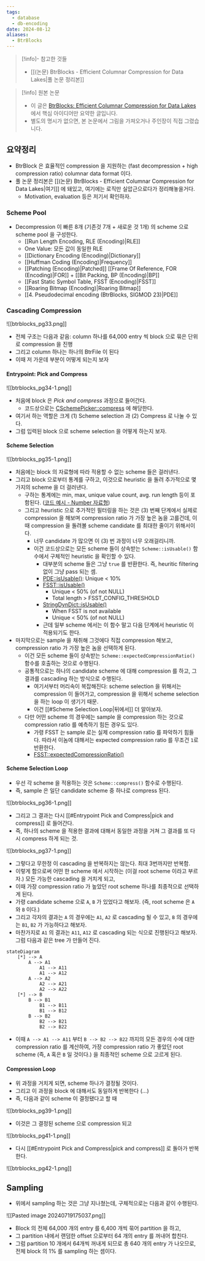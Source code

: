 ```yaml
---
tags:
  - database
  - db-encoding
date: 2024-08-12
aliases:
  - BtrBlocks
---
```

> [!info]- 참고한 것들
> - [[(논문) BtrBlocks - Efficient Columnar Compression for Data Lakes|풀 논문 정리본]]

> [!info] 원본 논문
> - 이 글은 [BtrBlocks: Efficient Columnar Compression for Data Lakes](https://dl.acm.org/doi/10.1145/3589263) 에서 핵심 아이디어만 요약한 글입니다.
> - 별도의 명시가 없으면, 본 논문에서 그림을 가져오거나 주인장이 직접 그렸습니다.

## 요약정리

- BtrBlock 은 효율적인 compression 을 지원하는 (fast decompression + high compression ratio) columnar data format 이다.
- 풀 논문 정리본은 [[(논문) BtrBlocks - Efficient Columnar Compression for Data Lakes|여기]] 에 돼있고, 여기에는 로직만 실압근으로다가 정리해놓을거다.
	- Motivation, evaluation 등은 저기서 확인하자.

### Scheme Pool

- Decompression 이 빠른 8개 (기존것 7개 + 새로운 것 1개) 의 scheme 으로 scheme pool 을 구성한다.
	- [[Run Length Encoding, RLE (Encoding)|RLE]]
	- One Value: 모든 값이 동일한 RLE
	- [[Dictionary Encoding (Encoding)|Dictionary]]
	- [[Huffman Coding (Encoding)|Frequency]]
	- [[Patching (Encoding)|Patched]] [[Frame Of Reference, FOR (Encoding)|FOR]] + [[Bit Packing, BP (Encoding)|BP]]
	- [[Fast Static Symbol Table, FSST (Encoding)|FSST]]
	- [[Roaring Bitmap (Encoding)|Roaring Bitmap]]
	- [[4. Pseudodecimal encoding (BtrBlocks, SIGMOD 23)|PDE]]

### Cascading Compression

![[btrblocks_pg33.png]]

- 전체 구조는 다음과 같음: column 하나를 64,000 entry 씩 block 으로 묶은 단위로 compression 을 진행
- 그리고 column 하나는 하나의 BtrFile 이 된다
- 이때 저 가운데 부분이 어떻게 되는지 보자

#### Entrypoint: Pick and Compress

![[btrblocks_pg34-1.png]]

- 처음에 block 은 *Pick and compress* 과정으로 들어간다.
	- 코드상으로는 [CSchemePicker::compress](https://github.com/maxi-k/btrblocks/blob/master/btrblocks/compression/SchemePicker.hpp) 에 해당한다.
- 여기서 하는 역할은 크게 (1) Scheme selection 과 (2) Compress 로 나눌 수 있다.
- 그럼 입력된 block 으로 scheme selection 을 어떻게 하는지 보자.

#### Scheme Selection

![[btrblocks_pg35-1.png]]

- 처음에는 block 의 자료형에 따라 적용할 수 없는 scheme 들은 걸러낸다.
- 그리고 block 으로부터 통계를 구하고, 이것으로 heuristic 을 돌려 추가적으로 몇가지의 scheme 을 더 걸러낸다.
	- 구하는 통계에는 min, max, unique value count, avg. run length 등이 포함된다. ([코드 예시 - Number 자료형](https://github.com/maxi-k/btrblocks/blob/master/btrblocks/stats/NumberStats.hpp))
	- 그리고 heuristic 으로 추가적인 필터링을 하는 것은 (3) 번째 단계에서 실제로 compression 을 해보며 compression ratio 가 가장 높은 놈을 고를건데, 이때 compression 을 돌려볼 scheme candidate 를 최대한 줄이기 위해서이다.
		- 너무 candidate 가 많으면 이 (3) 번 과정이 너무 오래걸리니까.
		- 이건 코드상으로는 모든 scheme 들이 상속받는 `Scheme::isUsable()` 함수에서 구체적인 heuristic 을 확인할 수 있다.
			- 대부분의 scheme 들은 그냥 `true` 를 반환한다. 즉, heuritic filtering 없이 그냥 pass 되는 셈.
			- [PDE::isUsable()](https://github.com/maxi-k/btrblocks/blob/master/btrblocks/scheme/double/Pseudodecimal.cpp#L476-L483): Unique < 10%
			- [FSST::isUsable()](https://github.com/maxi-k/btrblocks/blob/master/btrblocks/scheme/string/Fsst.cpp#L119-L129)
				- Unique < 50% (of not NULL)
				- Total length > FSST_CONFIG_THRESHOLD
			- [StringDynDict::isUsable()](https://github.com/maxi-k/btrblocks/blob/master/btrblocks/scheme/string/DynamicDictionary.cpp#L586-L605)
				- When FSST is not available
				- Unique < 50% (of not NULL)
			- 근데 일부 scheme 에서는 이 함수 말고 다음 단계에서 heuristic 이 적용되기도 한다.
- 마지막으로는 sample 을 채취해 그것에다 직접 compression 해보고, compression ratio 가 가장 높은 놈을 선택하게 된다.
	- 이건 모든 scheme 들이 상속받는 `Scheme::expectedCompressionRatio()` 함수를 호출하는 것으로 수행된다.
	- 공통적으로는 하나의 candidate scheme 에 대해 compression 를 하고, 그 결과를 cascading 하는 방식으로 수행된다.
		- 여기서부터 머리속이 복잡해진다: scheme selection 을 위해서는 compression 이 들어가고, compression 을 위해서 scheme selection 을 하는 loop 이 생기기 때문.
		- 이건 [[#Scheme Selection Loop|뒤에서]] 더 알아보자.
	- 다만 어떤 scheme 의 경우에는 sample 을 compression 하는 것으로 compression ratio 를 예측하기 힘든 경우도 있다.
		- 가령 FSST 는 sample 로는 실제 compression ratio 를 파악하기 힘들다. 따라서 이놈에 대해서는 expected compression ratio 를 무조건 `1`로 반환한다.
		- [FSST::expectedCompressionRatio()](https://github.com/maxi-k/btrblocks/blob/master/btrblocks/scheme/string/Fsst.cpp#L10-L15)

#### Scheme Selection Loop

- 우선 각 scheme 을 적용하는 것은 `Scheme::compress()` 함수로 수행된다.
- 즉, sample 은 일단 candidate scheme 중 하나로 compress 된다.

![[btrblocks_pg36-1.png]]

- 그리고 그 결과는 다시 [[#Entrypoint Pick and Compress|pick and compress]] 로 들어간다.
- 즉, 하나의 scheme 을 적용한 결과에 대해서 동일한 과정을 거쳐 그 결과를 또 다시 compress 하게 되는 것.

![[btrblocks_pg37-1.png]]

- 그렇다고 무한정 이 cascading 을 반복하지는 않는다. 최대 3번까지만 반복함.
- 이렇게 함으로써 어떤 한 scheme 에서 시작하는 (이걸 root scheme 이라고 부르자.) 모든 가능한 cascading 을 거치게 되고,
- 이때 가장 compression ratio 가 높았던 root scheme 하나를 최종적으로 선택하게 된다.
- 가령 candidate scheme 으로 `A`, `B` 가 있었다고 해보자. (즉, root scheme 은 `A` 와 `B` 이다.)
- 그리고 각자의 결과는 `A` 의 경우에는 `A1`, `A2` 로 cascading 될 수 있고, `B` 의 경우에는 `B1`, `B2` 가 가능하다고 해보자.
- 마찬가지로 `A1` 의 결과는 `A11`, `A12` 로 cascading 되는 식으로 진행된다고 해보자. 그럼 다음과 같은 tree 가 만들어 진다.

```mermaid
stateDiagram
	[*] --> A
		A --> A1
			A1 --> A11
			A1 --> A12
		A --> A2
			A2 --> A21
			A2 --> A22
	[*] --> B
		B --> B1
			B1 --> B11
			B1 --> B12
		B --> B2
			B2 --> B21
			B2 --> B22
```

- 이때 `A --> A1 --> A11` 부터 `B --> B2 --> B22` 까지의 모든 경우의 수에 대한 compression ratio 를 계산하여, 가장 compression ratio 가 좋았던 root scheme (즉, `A` 혹은 `B` 일 것이다.) 을 최종적인 scheme 으로 고르게 된다.

#### Compression Loop

- 위 과정을 거치게 되면, scheme 하나가 결정될 것이다.
- 그리고 이 과정을 block 에 대해서도 동일하게 반복한다 (...)
- 즉, 다음과 같이 scheme 이 결정됐다고 할 때

![[btrblocks_pg39-1.png]]

- 이것은 그 결정된 scheme 으로 compression 되고

![[btrblocks_pg41-1.png]]

- 다시 [[#Entrypoint Pick and Compress|pick and compress]] 로 돌아가 반복한다.

![[btrblocks_pg42-1.png]]

## Sampling

- 위에서 sampling 하는 것은 그냥 지나쳤는데, 구체적으로는 다음과 같이 수행된다.

![[Pasted image 20240719175037.png]]

- Block 의 전체 64,000 개의 entry 를 6,400 개씩 묶어 partition 을 하고,
- 그 partition 내에서 랜덤한 offset 으로부터 64 개의 entry 를 꺼내어 합친다.
- 그럼 partition 10 개에서 64개씩 꺼내게 되므로 총 640 개의 entry 가 나오므로, 전체 block 의 1% 를 sampling 하는 셈이다.